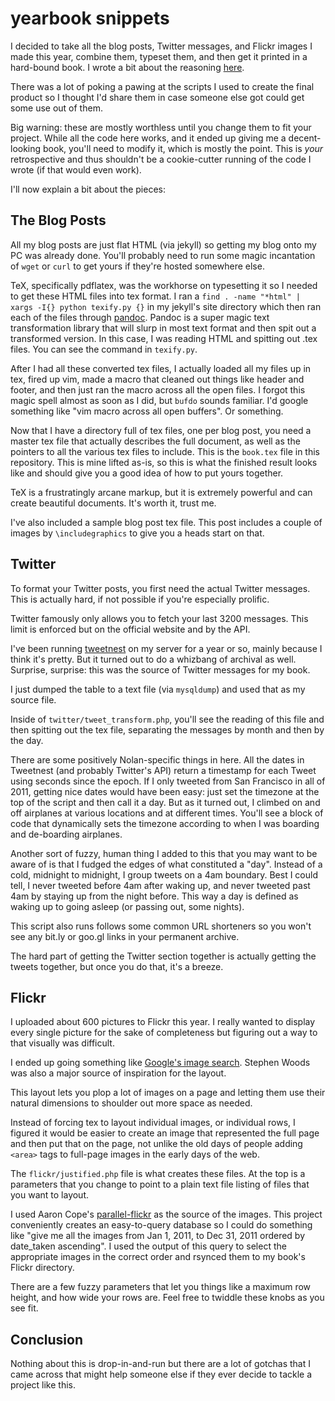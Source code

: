yearbook snippets
===================

I decided to take all the blog posts, Twitter messages, and Flickr images I made this year, combine them, typeset them, and then get it printed
in a hard-bound book. I wrote a bit about the reasoning [here](http://nolancaudill.com/2011/11/29/concrete-words/).

There was a lot of poking a pawing at the scripts I used to create the final product so I thought I'd share them in case someone else got could get some use out of them.

Big warning: these are mostly worthless until you change them to fit your project. While all the code here works, and it ended up giving me a decent-looking book, you'll need to modify it, which is mostly the point. This is *your* retrospective and thus shouldn't be a cookie-cutter running of the code I wrote (if that would even work).

I'll now explain a bit about the pieces:

## The Blog Posts

All my blog posts are just flat HTML (via jekyll) so getting my blog onto my PC was already done. You'll probably need to run some magic incantation of `wget` or `curl` to get yours if they're hosted somewhere else.

TeX, specifically pdflatex, was the workhorse on typesetting it so I needed to get these HTML files into tex format. I ran a `find . -name "*html" | xargs -I{} python texify.py {}` in my jekyll's site directory which then ran each of the files through [pandoc](http://johnmacfarlane.net/pandoc/). Pandoc is a super magic text transformation library that will slurp in most text format and then spit out a transformed version. In this case, I was reading HTML and spitting out .tex files. You can see the command in `texify.py`.

After I had all these converted tex files, I actually loaded all my files up in tex, fired up vim, made a macro that cleaned out things like header and footer, and then just ran the macro across all the open files. I forgot this magic spell almost as soon as I did, but `bufdo` sounds familiar. I'd google something like "vim macro across all open buffers". Or something.

Now that I have a directory full of tex files, one per blog post, you need a master tex file that actually describes the full document, as well as the pointers to all the various tex files to include. This is the `book.tex` file in this repository. This is mine lifted as-is, so this is what the finished result looks like and should give you a good idea of how to put yours together. 

TeX is a frustratingly arcane markup, but it is extremely powerful and can create beautiful documents. It's worth it, trust me.

I've also included a sample blog post tex file. This post includes a couple of images by `\includegraphics` to give you a heads start on that.

## Twitter

To format your Twitter posts, you first need the actual Twitter messages. This is actually hard, if not possible if you're especially prolific.

Twitter famously only allows you to fetch your last 3200 messages. This limit is enforced but on the official website and by the API. 

I've been running [tweetnest](http://pongsocket.com/tweetnest/) on my server for a year or so, mainly because I think it's pretty. But it turned out to do a whizbang of archival as well. Surprise, surprise: this was the source of Twitter messages for my book.

I just dumped the table to a text file (via `mysqldump`) and used that as my source file.

Inside of `twitter/tweet_transform.php`, you'll see the reading of this file and then spitting out the tex file, separating the messages by month and then by the day.

There are some positively Nolan-specific things in here. All the dates in Tweetnest (and probably Twitter's API) return a timestamp for each Tweet using seconds since the epoch. If I only tweeted from San Francisco in all of 2011, getting nice dates would have been easy: just set the timezone at the top of the script and then call it a day. But as it turned out, I climbed on and off airplanes at various locations and at different times. You'll see a block of code that dynamically sets the timezone according to when I was boarding and de-boarding airplanes.

Another sort of fuzzy, human thing I added to this that you may want to be aware of is that I fudged the edges of what constituted a "day". Instead of a cold, midnight to midnight, I group tweets on a 4am boundary. Best I could tell, I never tweeted before 4am after waking up, and never tweeted past 4am by staying up from the night before. This way a day is defined as waking up to going asleep (or passing out, some nights).

This script also runs follows some common URL shorteners so you won't see any bit.ly or goo.gl links in your permanent archive.

The hard part of getting the Twitter section together is actually getting the tweets together, but once you do that, it's a breeze.

## Flickr

I uploaded about 600 pictures to Flickr this year. I really wanted to display every single picture for the sake of completeness but figuring out a way to that visually was difficult.

I ended up going something like [Google's image search](http://images.google.com/search?q=kitten&hl=en&site=webhp&tbm=isch). Stephen Woods was also a major source of inspiration for the layout.

This layout lets you plop a lot of images on a page and letting them use their natural dimensions to shoulder out more space as needed.

Instead of forcing tex to layout individual images, or individual rows, I figured it would be easier to create an image that represented the full page and then put that on the page, not unlike the old days of people adding `<area>` tags to full-page images in the early days of the web.

The `flickr/justified.php` file is what creates these files. At the top is a parameters that you change to point to a plain text file listing of files that you want to layout.

I used Aaron Cope's [parallel-flickr](http://straup.github.com/parallel-flickr/) as the source of the images. This project conveniently creates an easy-to-query database so I could do something like "give me all the images from Jan 1, 2011, to Dec 31, 2011 ordered by date_taken ascending". I used the output of this query to select the appropriate images in the correct order and rsynced them to my book's Flickr directory.

There are a few fuzzy parameters that let you things like a maximum row height, and how wide your rows are. Feel free to twiddle these knobs as you see fit.

## Conclusion

Nothing about this is drop-in-and-run but there are a lot of gotchas that I came across that might help someone else if they ever decide to tackle a project like this.
